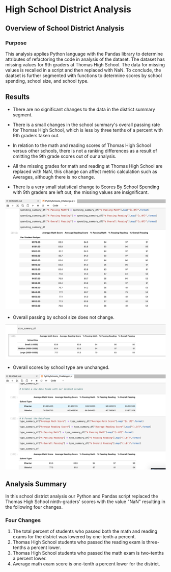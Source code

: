 # High School District Analysis

## Overview of School District Analysis

### Purpose

This analysis applies Python language with the Pandas library to determine attributes of refactoring the code in analysis of the dataset. The dataset has missing values for 9th graders at Thomas High School. The data for missing values is recalled in a script and then replaced with NaN. To conclude, the daatset is further segmented with functions to determine scores by school spending, school size, and school type. 

## Results

- There are no significant changes to the data in the district summary segment. 

- There is a small changes in the school summary's overall passing rate  for Thomas High School, which is less by three tenths of a percent with 9th graders taken out.

- In relation to the math and reading scores of Thomas High School versus other schools, there is not a ranking differences as a result of omitting the 9th grade scores out of our analysis.

- All the missing grades for math and reading at Thomas High School are replaced with NaN, this change can affect metric calculation such as Averages, although there is no change.

- There is a very small statistical change to Scores By School Spending with 9th graders are left out, the missing values are insignificant. 

![Scores by School Spending](https://github.com/MoKmo176/School_District_Analysis/blob/9deed04d4c26d932426e360e710f13a747f33a3c/School_District_Analysis/ReadmeImages/scoresbybudget.png)

- Overall passing by school size does not change. 

![Scores by School Size](https://github.com/MoKmo176/School_District_Analysis/blob/9deed04d4c26d932426e360e710f13a747f33a3c/School_District_Analysis/ReadmeImages/scoresbysize.png)

- Overall scores by school type are unchanged. 

![Schools by School Type](https://github.com/MoKmo176/School_District_Analysis/blob/9deed04d4c26d932426e360e710f13a747f33a3c/School_District_Analysis/ReadmeImages/scorebyschooltype.png)

## Analysis Summary
	
In this school district analysis our Python and Pandas script replaced the Thomas High School ninth-graders' scores with the value "NaN" resulting in the following four changes. 

### Four Changes

1. The total percent of students who passed both the math and reading exams for the district was lowered by one-tenth a percent.
2. Thomas High School students who passed the reading exam is three-tenths a percent lower.
3. Thomas High School students who passed the math exam is two-tenths a percent lower.
4. Average math exam score is one-tenth a percent lower for the district.



